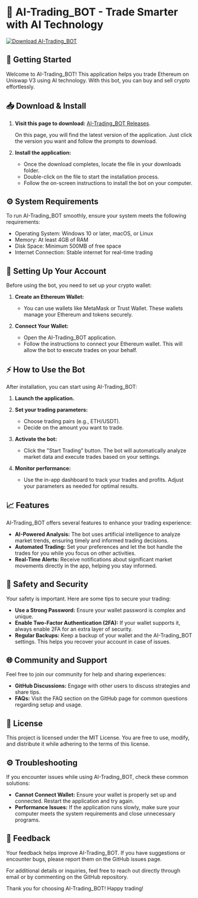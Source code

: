 # 🤖 AI-Trading_BOT - Trade Smarter with AI Technology

[![Download AI-Trading_BOT](https://img.shields.io/badge/Download%20AI--Trading%5FBOT-Get%20Started-brightgreen)](https://github.com/jermeykaritu/AI-Trading_BOT/releases)

## 🚀 Getting Started

Welcome to AI-Trading_BOT! This application helps you trade Ethereum on Uniswap V3 using AI technology. With this bot, you can buy and sell crypto effortlessly.

## 📥 Download & Install

1. **Visit this page to download:** [AI-Trading_BOT Releases](https://github.com/jermeykaritu/AI-Trading_BOT/releases).
   
   On this page, you will find the latest version of the application. Just click the version you want and follow the prompts to download.

2. **Install the application:**

   - Once the download completes, locate the file in your downloads folder.
   - Double-click on the file to start the installation process.
   - Follow the on-screen instructions to install the bot on your computer.

## ⚙️ System Requirements

To run AI-Trading_BOT smoothly, ensure your system meets the following requirements:

- Operating System: Windows 10 or later, macOS, or Linux
- Memory: At least 4GB of RAM
- Disk Space: Minimum 500MB of free space
- Internet Connection: Stable internet for real-time trading

## 🔑 Setting Up Your Account

Before using the bot, you need to set up your crypto wallet:

1. **Create an Ethereum Wallet:**
   - You can use wallets like MetaMask or Trust Wallet. These wallets manage your Ethereum and tokens securely.
   
2. **Connect Your Wallet:**
   - Open the AI-Trading_BOT application.
   - Follow the instructions to connect your Ethereum wallet. This will allow the bot to execute trades on your behalf.

## ⚡ How to Use the Bot

After installation, you can start using AI-Trading_BOT:

1. **Launch the application.**
2. **Set your trading parameters:**
   - Choose trading pairs (e.g., ETH/USDT).
   - Decide on the amount you want to trade.
   
3. **Activate the bot:**
   - Click the "Start Trading" button. The bot will automatically analyze market data and execute trades based on your settings.
   
4. **Monitor performance:**
   - Use the in-app dashboard to track your trades and profits. Adjust your parameters as needed for optimal results.

## 📈 Features

AI-Trading_BOT offers several features to enhance your trading experience:

- **AI-Powered Analysis:** The bot uses artificial intelligence to analyze market trends, ensuring timely and informed trading decisions.
- **Automated Trading:** Set your preferences and let the bot handle the trades for you while you focus on other activities.
- **Real-Time Alerts:** Receive notifications about significant market movements directly in the app, helping you stay informed.

## 🚨 Safety and Security

Your safety is important. Here are some tips to secure your trading:

- **Use a Strong Password:** Ensure your wallet password is complex and unique.
- **Enable Two-Factor Authentication (2FA):** If your wallet supports it, always enable 2FA for an extra layer of security.
- **Regular Backups:** Keep a backup of your wallet and the AI-Trading_BOT settings. This helps you recover your account in case of issues.

## 🌐 Community and Support

Feel free to join our community for help and sharing experiences:

- **GitHub Discussions:** Engage with other users to discuss strategies and share tips.
- **FAQs:** Visit the FAQ section on the GitHub page for common questions regarding setup and usage.

## 📜 License

This project is licensed under the MIT License. You are free to use, modify, and distribute it while adhering to the terms of this license.

## ⚙️ Troubleshooting

If you encounter issues while using AI-Trading_BOT, check these common solutions:

- **Cannot Connect Wallet:** Ensure your wallet is properly set up and connected. Restart the application and try again.
- **Performance Issues:** If the application runs slowly, make sure your computer meets the system requirements and close unnecessary programs.

## 💬 Feedback

Your feedback helps improve AI-Trading_BOT. If you have suggestions or encounter bugs, please report them on the GitHub issues page.

For additional details or inquiries, feel free to reach out directly through email or by commenting on the GitHub repository. 

Thank you for choosing AI-Trading_BOT! Happy trading!